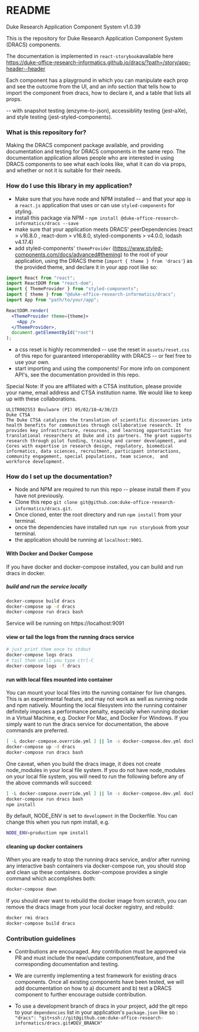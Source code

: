# README

Duke Research Application Component System v1.0.39

This is the repository for Duke Research Application Component System (DRACS) components.

The documentation is implemented in `react-storybook`available here https://duke-office-research-informatics.github.io/dracs/?path=/story/app-header--header

Each component has a playground in which you can manipulate each prop and see the outcome from the UI, and an info section that tells how to import the component from dracs, how to declare it, and a table that lists all props.

-- with snapshot testing (enzyme-to-json), accessibliity testing (jest-aXe), and style testing (jest-styled-components).

### What is this repository for?

Making the DRACS component package available, and providing documentation and testing for DRACS components in the same repo.
The documentation application allows people who are interested in using DRACS components to see what each looks like, what it can do via props, and whether or not it is suitable for their needs.

### How do I use this library in my application?

- Make sure that you have node and NPM installed -- and that your app is a `react.js` application that uses or can use `styled-components` for styling.
- install this package via NPM - `npm install @duke-office-research-informatics/dracs --save`
- make sure that your application meets DRACS' peerDependencies (react > v16.8.0 , react-dom > v16.8.0, styled-components > v4.0.0, lodash v4.17.4)
- add styled-components' `themeProvider` (https://www.styled-components.com/docs/advanced#theming) to the root of your application, using the DRACS theme (`import { theme } from 'dracs'`) as the provided theme, and declare it in your app root like so:

```jsx
import React from "react";
import ReactDOM from "react-dom";
import { ThemeProvider } from "styled-components";
import { theme } from "@duke-office-research-informatics/dracs";
import App from "path/to/your/app";

ReactDOM.render(
  <ThemeProvider theme={theme}>
    <App />
  </ThemeProvider>,
  document.getElementById("root")
);
```

- a css reset is highly recommended -- use the reset in `assets/reset.css` of this repo for guaranteed interoperablility with DRACS -- or feel free to use your own.
- start importing and using the components! For more info on component API's, see the documentation provided in this repo.

Special Note:
If you are affiliated with a CTSA institution, please provide your name, email address and CTSA institution name.
We would like to keep up with these collaborations.

```
UL1TR002553 Boulware (PI) 05/02/18–4/30/23
Duke CTSA
The Duke CTSA catalyzes the translation of scientific discoveries into health benefits for communities through collaborative research. It provides key infrastructure, resources, and learning opportunities for translational researchers at Duke and its partners. The grant supports research through pilot funding, training and career development, and Cores with expertise in research design, regulatory, biomedical informatics, data sciences, recruitment, participant interactions, community engagement, special populations, team science,  and workforce development.
```

### How do I set up the documentation?

- Node and NPM are required to run this repo -- please install them if you have not previously.
- Clone this repo `git clone git@github.com:duke-office-research-informatics/dracs.git`.
- Once cloned, enter the root directory and run `npm install` from your terminal.
- once the dependencies have installed run `npm run storybook` from your terminal.
- the application should be running at `localhost:9001`.

#### With Docker and Docker Compose

If you have docker and docker-compose installed, you can build and run
dracs in docker.

##### build and run the service locally

```bash
docker-compose build dracs
docker-compose up -d dracs
docker-compose run dracs bash
```

Service will be running on https://localhost:9091

#### view or tail the logs from the running dracs service

```bash
# just print them once to stdout
docker-compose logs dracs
# tail them until you type ctrl-C
docker-compose logs -f dracs
```

#### run with local files mounted into container

You can mount your local files into the running container for live changes.
This is an experimental feature, and may not work as well as running node and
npm natively. Mounting the local filesystem into the running container
definitely imposes a performance penalty, especially when running docker in
a Virtual Machine, e.g. Docker For Mac, and Docker For Windows. If you simply
want to run the dracs service for documentation, the above commands are
preferred.

```bash
[ -L docker-compose.override.yml ] || ln -s docker-compose.dev.yml docker-compose.override.yml
docker-compose up -d dracs
docker-compose run dracs bash
```

One caveat, when you build the dracs image, it does not create
node_modules in your local file system. If you do not have node_modules
on your local file system, you will need to run the following before any
of the above commands will succeed:

```bash
[ -L docker-compose.override.yml ] || ln -s docker-compose.dev.yml docker-compose.override.yml
docker-compose run dracs bash
npm install
```

By default, NODE_ENV is set to `development` in the Dockerfile. You can change
this when you run npm install, e.g.

```bash
NODE_ENV=production npm install
```

#### cleaning up docker containers

When you are ready to stop the running dracs service, and/or after running any
interactive bash containers via docker-compose run, you should stop and clean up
these containers. docker-compose provides a single command which accomplishes both:

```bash
docker-compose down
```

If you should ever want to rebuild the docker image from scratch, you can remove
the dracs image from your local docker registry, and rebuild:

```bash
docker rmi dracs
docker-compose build dracs
```

### Contribution guidelines

- Contributions are encouraged. Any contribution must be approved via PR and must include the new/update component/feature, and the corresponding documentation and testing.

- We are currently implementing a test framework for existing dracs components. Once all existing components have been tested, we will add documentation on how to a) document and b) test a DRACS component to further encourage outside contribution.

- To use a development branch of dracs in your project, add the git repo to your `dependencies` list in your application's `package.json` like so : `"dracs": "git+ssh://git@github.com:duke-office-research-informatics/dracs.git#DEV_BRANCH"`
